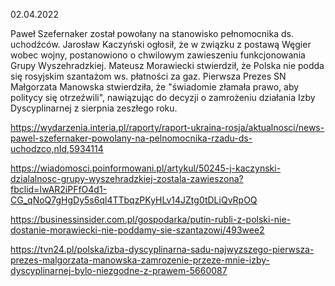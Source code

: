 02.04.2022

Paweł Szefernaker został powołany na stanowisko pełnomocnika ds. uchodźców. Jarosław Kaczyński ogłosił, że w związku z postawą Węgier wobec wojny, postanowiono o chwilowym zawieszeniu funkcjonowania Grupy Wyszehradzkiej. Mateusz Morawiecki stwierdził, że Polska nie podda się rosyjskim szantażom ws. płatności za gaz. Pierwsza Prezes SN Małgorzata Manowska stwierdziła, że "świadomie złamała prawo, aby politycy się otrzeźwili", nawiązując do decyzji o zamrożeniu działania Izby Dyscyplinarnej z sierpnia zeszłego roku.

https://wydarzenia.interia.pl/raporty/raport-ukraina-rosja/aktualnosci/news-pawel-szefernaker-powolany-na-pelnomocnika-rzadu-ds-uchodzco,nId,5934114

https://wiadomosci.poinformowani.pl/artykul/50245-j-kaczynski-dzialalnosc-grupy-wyszehradzkiej-zostala-zawieszona?fbclid=IwAR2iPFfO4d1-CG_qNoQ7gHgDy5s6ql4TTbqzPKyHLv14JZtg0tDLiQvRpOQ

https://businessinsider.com.pl/gospodarka/putin-rubli-z-polski-nie-dostanie-morawiecki-nie-poddamy-sie-szantazowi/493wee2

https://tvn24.pl/polska/izba-dyscyplinarna-sadu-najwyzszego-pierwsza-prezes-malgorzata-manowska-zamrozenie-przeze-mnie-izby-dyscyplinarnej-bylo-niezgodne-z-prawem-5660087